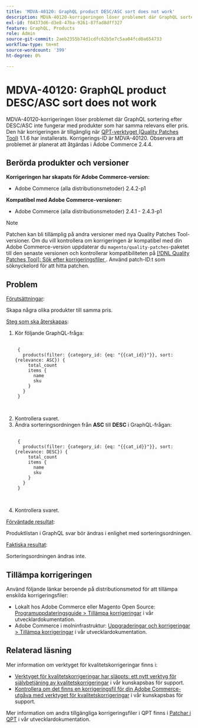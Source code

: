 ```yaml
---
title: 'MDVA-40120: GraphQL product DESC/ASC sort does not work'
description: MDVA-40120-korrigeringen löser problemet där GraphQL sortering efter DESC/ASC inte fungerar med produkter som har samma relevans eller pris. Den här korrigeringen är tillgänglig när [QPT-verktyget (Quality Patches Tool)](/help/announcements/adobe-commerce-announcements/magento-quality-patches-released-new-tool-to-self-serve-quality-patches.md) 1.1.6 är installerat. Korrigerings-ID är MDVA-40120. Observera att problemet är planerat att åtgärdas i Adobe Commerce 2.4.4.
exl-id: f04373d6-d3e8-47ba-9261-87fad8dff327
feature: GraphQL, Products
role: Admin
source-git-commit: 2aeb2355b74d1cdfc62b5e7c5aa04fcd0a654733
workflow-type: tm+mt
source-wordcount: '399'
ht-degree: 0%

---
```


# MDVA-40120: GraphQL product DESC/ASC sort does not work

MDVA-40120-korrigeringen löser problemet där GraphQL sortering efter DESC/ASC inte fungerar med produkter som har samma relevans eller pris. Den här korrigeringen är tillgänglig när [QPT-verktyget (Quality Patches Tool)](/help/announcements/adobe-commerce-announcements/magento-quality-patches-released-new-tool-to-self-serve-quality-patches.md) 1.1.6 har installerats. Korrigerings-ID är MDVA-40120. Observera att problemet är planerat att åtgärdas i Adobe Commerce 2.4.4.

## Berörda produkter och versioner

**Korrigeringen har skapats för Adobe Commerce-version:**

* Adobe Commerce (alla distributionsmetoder) 2.4.2-p1

**Kompatibel med Adobe Commerce-versioner:**

* Adobe Commerce (alla distributionsmetoder) 2.4.1 - 2.4.3-p1

>[!NOTE]
>
>Patchen kan bli tillämplig på andra versioner med nya Quality Patches Tool-versioner. Om du vill kontrollera om korrigeringen är kompatibel med din Adobe Commerce-version uppdaterar du `magento/quality-patches`-paketet till den senaste versionen och kontrollerar kompatibiliteten på [[!DNL Quality Patches Tool]: Sök efter korrigeringsfiler ](https://experienceleague.adobe.com/tools/commerce-quality-patches/index.html). Använd patch-ID:t som söknyckelord för att hitta patchen.

## Problem

<u>Förutsättningar</u>:

Skapa några olika produkter till samma pris.

<u>Steg som ska återskapas</u>:

1. Kör följande GraphQL-fråga:
   <pre>
    <code class="language-graphql">
    &lbrace;
      products(filter: {category_id: {eq: "{{cat_id}}"}}, sort: {relevance: ASC}) &lbrace;
        total_count
        items &lbrace;
          name
          sku
        &rbrace;
      &rbrace;
    &rbrace;
    </code>
    </pre>
1. Kontrollera svaret.
1. Ändra sorteringsordningen från **ASC** till **DESC** i GraphQL-frågan:
   <pre>
    <code class="language-graphql">
    &lbrace;
      products(filter: {category_id: {eq: "{{cat_id}}"}}, sort: {relevance: DESC}) &lbrace;
        total_count
        items &lbrace;
          name
          sku
        &rbrace;
      &rbrace;
    &rbrace;
    </code>
    </pre>
1. Kontrollera svaret.

<u>Förväntade resultat</u>:

Produktlistan i GraphQL svar bör ändras i enlighet med sorteringsordningen.

<u>Faktiska resultat</u>:

Sorteringsordningen ändras inte.

## Tillämpa korrigeringen

Använd följande länkar beroende på distributionsmetod för att tillämpa enskilda korrigeringsfiler:

* Lokalt hos Adobe Commerce eller Magento Open Source: [Programuppdateringsguide > Tillämpa korrigeringar](https://experienceleague.adobe.com/en/docs/commerce-operations/tools/quality-patches-tool/usage) i vår utvecklardokumentation.
* Adobe Commerce i molninfrastruktur: [Uppgraderingar och korrigeringar > Tillämpa korrigeringar](https://experienceleague.adobe.com/en/docs/commerce-cloud-service/user-guide/develop/upgrade/apply-patches) i vår utvecklardokumentation.

## Relaterad läsning

Mer information om verktyget för kvalitetskorrigeringar finns i:

* [Verktyget för kvalitetskorrigeringar har släppts: ett nytt verktyg för självbetjäning av kvalitetskorrigeringar](/help/announcements/adobe-commerce-announcements/magento-quality-patches-released-new-tool-to-self-serve-quality-patches.md) i vår kunskapsbas för support.
* [Kontrollera om det finns en korrigeringsfil för din Adobe Commerce-utgåva med verktyget för kvalitetskorrigeringar](/help/support-tools/patches-available-in-qpt-tool/check-patch-for-magento-issue-with-magento-quality-patches.md) i vår kunskapsbas för support.

Mer information om andra tillgängliga korrigeringsfiler i QPT finns i [Patchar i QPT](https://experienceleague.adobe.com/tools/commerce-quality-patches/index.html) i vår utvecklardokumentation.
